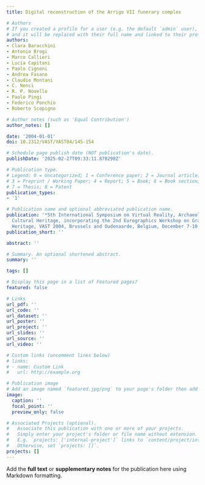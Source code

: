 ```yaml
---
title: Digital reconstruction of the Arrigo VII funerary complex

# Authors
# If you created a profile for a user (e.g. the default `admin` user), write the username (folder name) here
# and it will be replaced with their full name and linked to their profile.
authors:
- Clara Baracchini
- Antonio Brogi
- Marco Callieri
- Lucia Capitani
- Paolo Cignoni
- Andrea Fasano
- Claudio Montani
- C. Nenci
- R. P. Novello
- Paolo Pingi
- Federico Ponchio
- Roberto Scopigno

# Author notes (such as 'Equal Contribution')
author_notes: []

date: '2004-01-01'
doi: 10.2312/VAST/VAST04/145-154

# Schedule page publish date (NOT publication's date).
publishDate: '2025-02-27T09:33:11.878298Z'

# Publication type.
# Legend: 0 = Uncategorized; 1 = Conference paper; 2 = Journal article;
# 3 = Preprint / Working Paper; 4 = Report; 5 = Book; 6 = Book section;
# 7 = Thesis; 8 = Patent
publication_types:
- '1'

# Publication name and optional abbreviated publication name.
publication: '*5th International Symposium on Virtual Reality, Archaeology and Intelligent
  Cultural Heritage, incorporating the 2nd Eurographics Workshop on Graphics and Cultural
  Heritage, VAST 2004, Brussels and Oudenaarde, Belgium, December 7-10, 2004*'
publication_short: ''

abstract: ''

# Summary. An optional shortened abstract.
summary: ''

tags: []

# Display this page in a list of Featured pages?
featured: false

# Links
url_pdf: ''
url_code: ''
url_dataset: ''
url_poster: ''
url_project: ''
url_slides: ''
url_source: ''
url_video: ''

# Custom links (uncomment lines below)
# links:
# - name: Custom Link
#   url: http://example.org

# Publication image
# Add an image named `featured.jpg/png` to your page's folder then add a caption below.
image:
  caption: ''
  focal_point: ''
  preview_only: false

# Associated Projects (optional).
#   Associate this publication with one or more of your projects.
#   Simply enter your project's folder or file name without extension.
#   E.g. `projects: ['internal-project']` links to `content/project/internal-project/index.md`.
#   Otherwise, set `projects: []`.
projects: []
---
```


Add the **full text** or **supplementary notes** for the publication here using Markdown formatting.
